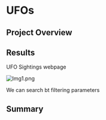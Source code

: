 # UFOs

## Project Overview

## Results

UFO Sightings webpage

![Img1.png](../UFOs/static/images/Img1.png)

We can search bt filtering parameters 

## Summary 